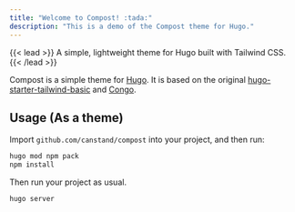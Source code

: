 ```yaml
---
title: "Welcome to Compost! :tada:"
description: "This is a demo of the Compost theme for Hugo."
---
```


{{< lead >}}
A simple, lightweight theme for Hugo built with Tailwind CSS.
{{< /lead >}}

Compost is a simple theme for [Hugo](https://gohugo.io). It is based on the original [hugo-starter-tailwind-basic](https://github.com/bep/hugo-starter-tailwind-basic) and [Congo](https://github.com/jpanther/congo).

## Usage (As a theme)

Import `github.com/canstand/compost` into your project, and then run:

```bash
hugo mod npm pack
npm install
```

Then run your project as usual.

```bash
hugo server
```
